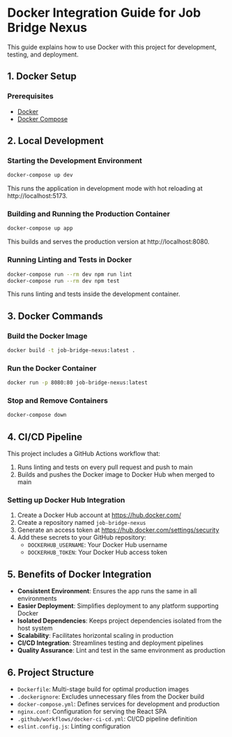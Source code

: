 # Docker Integration Guide for Job Bridge Nexus

This guide explains how to use Docker with this project for development, testing, and deployment.

## 1. Docker Setup

### Prerequisites
- [Docker](https://docs.docker.com/get-docker/)
- [Docker Compose](https://docs.docker.com/compose/install/)

## 2. Local Development

### Starting the Development Environment
```bash
docker-compose up dev
```
This runs the application in development mode with hot reloading at http://localhost:5173.

### Building and Running the Production Container
```bash
docker-compose up app
```
This builds and serves the production version at http://localhost:8080.

### Running Linting and Tests in Docker
```bash
docker-compose run --rm dev npm run lint
docker-compose run --rm dev npm test
```
This runs linting and tests inside the development container.

## 3. Docker Commands

### Build the Docker Image
```bash
docker build -t job-bridge-nexus:latest .
```

### Run the Docker Container
```bash
docker run -p 8080:80 job-bridge-nexus:latest
```

### Stop and Remove Containers
```bash
docker-compose down
```

## 4. CI/CD Pipeline

This project includes a GitHub Actions workflow that:
1. Runs linting and tests on every pull request and push to main
2. Builds and pushes the Docker image to Docker Hub when merged to main

### Setting up Docker Hub Integration

1. Create a Docker Hub account at https://hub.docker.com/
2. Create a repository named `job-bridge-nexus`
3. Generate an access token at https://hub.docker.com/settings/security
4. Add these secrets to your GitHub repository:
   - `DOCKERHUB_USERNAME`: Your Docker Hub username
   - `DOCKERHUB_TOKEN`: Your Docker Hub access token

## 5. Benefits of Docker Integration

- **Consistent Environment**: Ensures the app runs the same in all environments
- **Easier Deployment**: Simplifies deployment to any platform supporting Docker
- **Isolated Dependencies**: Keeps project dependencies isolated from the host system
- **Scalability**: Facilitates horizontal scaling in production
- **CI/CD Integration**: Streamlines testing and deployment pipelines
- **Quality Assurance**: Lint and test in the same environment as production

## 6. Project Structure

- `Dockerfile`: Multi-stage build for optimal production images
- `.dockerignore`: Excludes unnecessary files from the Docker build
- `docker-compose.yml`: Defines services for development and production
- `nginx.conf`: Configuration for serving the React SPA
- `.github/workflows/docker-ci-cd.yml`: CI/CD pipeline definition
- `eslint.config.js`: Linting configuration 